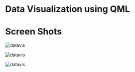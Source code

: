 Data Visualization using QML
============================


# Screen Shots

![datavis](https://raw.githubusercontent.com/ring-lang/ring/master/samples/UsingQML/sample11/images/datavis1.png)

![datavis](https://raw.githubusercontent.com/ring-lang/ring/master/samples/UsingQML/sample11/images/datavis2.png)

![datavis](https://raw.githubusercontent.com/ring-lang/ring/master/samples/UsingQML/sample11/images/datavis3.png)
